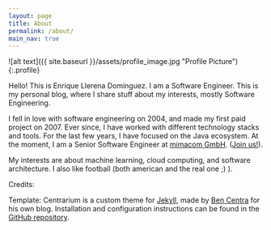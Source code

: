 ```yaml
---
layout: page
title: About
permalink: /about/
main_nav: true
---
```


![alt text]({{ site.baseurl }}/assets/profile_image.jpg "Profile Picture"){:.profile}

Hello! This is Enrique Llerena Dominguez. I am a Software Engineer.
This is my personal blog, where I share stuff about my interests, mostly Software Engineering.

I fell in love with software engineering on 2004, and made my first paid project on 2007. 
Ever since, I have worked with different technology stacks and tools. For the last few years, I have focused on the Java ecosystem.
At the moment, I am a Senior Software Engineer at [mimacom GmbH][mimacom]. ([Join us!][mimacomcareer]).

My interests are about machine learning, cloud computing, and software architecture. I also like football (both american and the real one ;) ).

Credits:

Template:
Centrarium is a custom theme for [Jekyll][jekyll], made by [Ben Centra][bencentra] for his own blog. Installation and configuration instructions can be found in the [GitHub repository](https://github.com/bencentra/centrarium).


[mimacom]: https://www.mimacom.com
[mimacomcareer]: https://www.mimacom.com/karriere/#jobs
[centrarium]: https://github.com/bencentra/centrarium
[bencentra]: http://bencentra.com
[jekyll]: https://github.com/jekyll/jekyll
